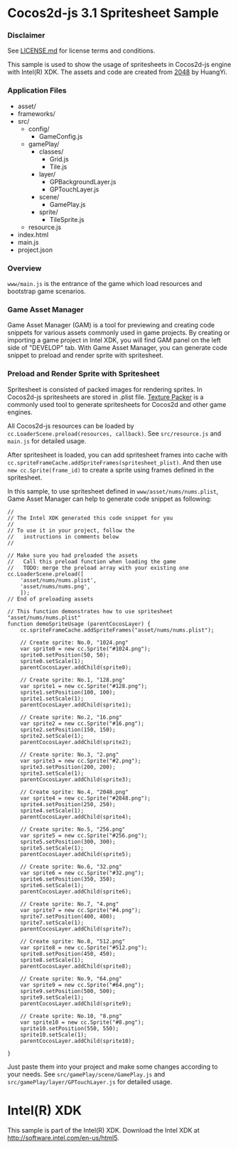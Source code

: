 # Cocos2d-js 3.1 Spritesheet Sample

### Disclaimer
See [LICENSE.md]() for license terms and conditions.

This sample is used to show the usage of spritesheets in Cocos2d-js engine with Intel(R) XDK. The assets and code are created from [2048](https://github.com/ustbhuangyi/Cocos2djs-2048) by HuangYi.

### Application Files
* asset/
* frameworks/
* src/
  * config/
    * GameConfig.js
  * gamePlay/
    * classes/
      * Grid.js
      * Tile.js
    * layer/
      * GPBackgroundLayer.js
      * GPTouchLayer.js
    * scene/
      * GamePlay.js
    * sprite/
      * TileSprite.js
  * resource.js
* index.html
* main.js
* project.json

### Overview

`www/main.js` is the entrance of the game which load resources and bootstrap game scenarios.

### Game Asset Manager
Game Asset Manager (GAM) is a tool for previewing and creating code snippets for various assets commonly used in game projects. By creating or importing a game project in Intel XDK, you will find GAM panel on the left side of "DEVELOP" tab.
With Game Asset Manager, you can generate code snippet to preload and render sprite with spritesheet.

### Preload and Render Sprite with Spritesheet
Spritesheet is consisted of packed images for rendering sprites. In Cocos2d-js spritesheets are stored in .plist file. [Texture Packer](https://www.codeandweb.com/texturepacker) is a commonly used tool to generate spritesheets for Cocos2d and other game engines.

All Cocos2d-js resources can be loaded by `cc.LoaderScene.preload(resources, callback)`. See `src/resource.js` and `main.js` for detailed usage.

After spritesheet is loaded, you can add spritesheet frames into cache with `cc.spriteFrameCache.addSpriteFrames(spritesheet_plist)`. And then use `new cc.Sprite(frame_id)` to create a sprite using frames defined in the spritesheet.

In this sample, to use spritesheet defined in `www/asset/nums/nums.plist`, Game Asset Manager can help to generate code snippet as following:

```
//
// The Intel XDK generated this code snippet for you
//
// To use it in your project, follow the
//   instructions in comments below
//

// Make sure you had preloaded the assets
//   Call this preload function when loading the game
//   TODO: merge the preload array with your existing one
cc.LoaderScene.preload([
    'asset/nums/nums.plist',
    'asset/nums/nums.png',
    ]);
// End of preloading assets

// This function demonstrates how to use spritesheet "asset/nums/nums.plist"
function demoSpriteUsage (parentCocosLayer) {
    cc.spriteFrameCache.addSpriteFrames("asset/nums/nums.plist");

    // Create sprite: No.0, "1024.png"
    var sprite0 = new cc.Sprite("#1024.png");
    sprite0.setPosition(50, 50);
    sprite0.setScale(1);
    parentCocosLayer.addChild(sprite0);

    // Create sprite: No.1, "128.png"
    var sprite1 = new cc.Sprite("#128.png");
    sprite1.setPosition(100, 100);
    sprite1.setScale(1);
    parentCocosLayer.addChild(sprite1);

    // Create sprite: No.2, "16.png"
    var sprite2 = new cc.Sprite("#16.png");
    sprite2.setPosition(150, 150);
    sprite2.setScale(1);
    parentCocosLayer.addChild(sprite2);

    // Create sprite: No.3, "2.png"
    var sprite3 = new cc.Sprite("#2.png");
    sprite3.setPosition(200, 200);
    sprite3.setScale(1);
    parentCocosLayer.addChild(sprite3);

    // Create sprite: No.4, "2048.png"
    var sprite4 = new cc.Sprite("#2048.png");
    sprite4.setPosition(250, 250);
    sprite4.setScale(1);
    parentCocosLayer.addChild(sprite4);

    // Create sprite: No.5, "256.png"
    var sprite5 = new cc.Sprite("#256.png");
    sprite5.setPosition(300, 300);
    sprite5.setScale(1);
    parentCocosLayer.addChild(sprite5);

    // Create sprite: No.6, "32.png"
    var sprite6 = new cc.Sprite("#32.png");
    sprite6.setPosition(350, 350);
    sprite6.setScale(1);
    parentCocosLayer.addChild(sprite6);

    // Create sprite: No.7, "4.png"
    var sprite7 = new cc.Sprite("#4.png");
    sprite7.setPosition(400, 400);
    sprite7.setScale(1);
    parentCocosLayer.addChild(sprite7);

    // Create sprite: No.8, "512.png"
    var sprite8 = new cc.Sprite("#512.png");
    sprite8.setPosition(450, 450);
    sprite8.setScale(1);
    parentCocosLayer.addChild(sprite8);

    // Create sprite: No.9, "64.png"
    var sprite9 = new cc.Sprite("#64.png");
    sprite9.setPosition(500, 500);
    sprite9.setScale(1);
    parentCocosLayer.addChild(sprite9);

    // Create sprite: No.10, "8.png"
    var sprite10 = new cc.Sprite("#8.png");
    sprite10.setPosition(550, 550);
    sprite10.setScale(1);
    parentCocosLayer.addChild(sprite10);

}
```

Just paste them into your project and make some changes according to your needs. See `src/gamePlay/scene/GamePlay.js` and `src/gamePlay/layer/GPTouchLayer.js` for detailed usage.

# Intel(R) XDK
This sample is part of the Intel(R) XDK. 
Download the Intel XDK at http://software.intel.com/en-us/html5.
